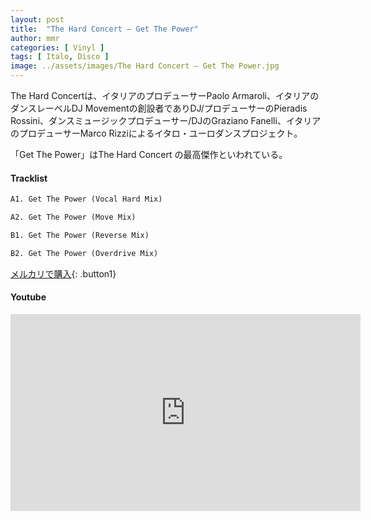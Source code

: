 ```yaml
---
layout: post
title:  "The Hard Concert – Get The Power"
author: mmr
categories: [ Vinyl ]
tags: [ Italo, Disco ]
image: ../assets/images/The Hard Concert – Get The Power.jpg
---
```


The Hard Concertは、イタリアのプロデューサーPaolo Armaroli、イタリアのダンスレーベルDJ Movementの創設者でありDJ/プロデューサーのPieradis Rossini、ダンスミュージックプロデューサー/DJのGraziano Fanelli、イタリアのプロデューサーMarco Rizziによるイタロ・ユーロダンスプロジェクト。

「Get The Power」はThe Hard Concert の最高傑作といわれている。

#### Tracklist
```md
A1. Get The Power (Vocal Hard Mix)

A2. Get The Power (Move Mix)

B1. Get The Power (Reverse Mix)

B2. Get The Power (Overdrive Mix)
```

[メルカリで購入](https://jp.mercari.com/item/m57007567296?afid=6142608987){: .button1}

#### Youtube
<iframe width="560" height="315" src="https://www.youtube.com/embed/5jYDt8N_Cxo?si=g_aF67E2GPns7CS9" title="YouTube video player" frameborder="0" allow="accelerometer; autoplay; clipboard-write; encrypted-media; gyroscope; picture-in-picture; web-share" referrerpolicy="strict-origin-when-cross-origin" allowfullscreen></iframe>